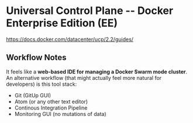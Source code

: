 # Universal Control Plane -- Docker Enterprise Edition (EE)

<https://docs.docker.com/datacenter/ucp/2.2/guides/>

## Workflow Notes

It feels like a **web-based IDE for managing a Docker Swarm mode cluster**. An alternative workflow (that might actually feel more natural for developers) is this tool stack:

- Git (GitUp GUI)
- Atom (or any other text editor)
- Continous Integration Pipeline
- Monitoring GUI (no mutations of data)
